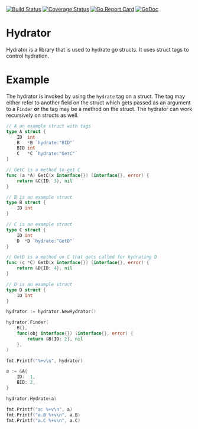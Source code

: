 [![Build Status](https://travis-ci.org/hodgesds/hydrator.svg?branch=master)](https://travis-ci.org/hodgesds/hydrator) [![Coverage Status](https://coveralls.io/repos/github/hodgesds/hydrator/badge.svg?branch=master)](https://coveralls.io/github/hodgesds/hydrator?branch=master) [![Go Report Card](https://goreportcard.com/badge/github.com/hodgesds/hydrator)](https://goreportcard.com/report/github.com/hodgesds/hydrator) [![GoDoc](https://godoc.org/github.com/hodgesds/hydrator?status.svg)](https://godoc.org/github.com/hodgesds/hydrator)

# Hydrator
Hydrator is a library that is used to hydrate go structs. It uses struct tags to control hydration.

# Example
The hydrator is invoked by using the `hydrate` tag on a struct. The tag may
either refer to another field on the struct which gets passed as an argument to
a `Finder` **or** the tag may be a method on the struct. The hydrator can work
recursively on structs as well.

```go
// A an example struct with tags
type A struct {
	ID  int
	B   *B `hydrate:"BID"`
	BID int
	C   *C `hydrate:"GetC"`
}

// GetC is a method to get C
func (a *A) GetC(x interface{}) (interface{}, error) {
	return &C{ID: 3}, nil
}

// B is an example struct
type B struct {
	ID int
}

// C is an example struct
type C struct {
	ID int
	D  *D `hydrate:"GetD"`
}

// GetD is a method on C that gets called for hydrating D
func (c *C) GetD(x interface{}) (interface{}, error) {
	return &D{ID: 4}, nil
}

// D is an example struct
type D struct {
	ID int
}

hydrator := hydrator.NewHydrator()

hydrator.Finder(
	B{},
	func(obj interface{}) (interface{}, error) {
		return &B{ID: 2}, nil
	},
)

fmt.Printf("%+v\n", hydrator)

a := &A{
	ID:  1,
	BID: 2,
}

hydrator.Hydrate(a)

fmt.Printf("a: %+v\n", a)
fmt.Printf("a.B %+v\n", a.B)
fmt.Printf("a.C %+v\n", a.C)
```
